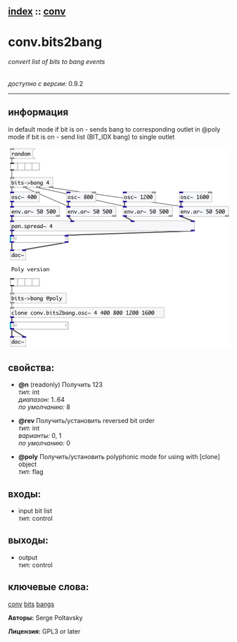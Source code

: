 [index](index.html) :: [conv](category_conv.html)
---

# conv.bits2bang

###### convert list of bits to bang events

*доступно с версии:* 0.9.2

---


## информация
in default mode if bit is on - sends bang to corresponding outlet in @poly mode if bit is on - send list (BIT_IDX bang) to single outlet


[![example](../examples/img/conv.bits2bang.jpg)](../examples/pd/conv.bits2bang.pd)







## свойства:

* **@n** (readonly)
Получить 123<br>
_тип:_ int<br>
_диапазон:_ 1..64<br>
_по умолчанию:_ 8<br>

* **@rev** 
Получить/установить reversed bit order<br>
_тип:_ int<br>
_варианты:_ 0, 1<br>
_по умолчанию:_ 0<br>

* **@poly** 
Получить/установить polyphonic mode for using with [clone] object<br>
_тип:_ flag<br>



## входы:

* input bit list<br>
_тип:_ control



## выходы:

* output<br>
_тип:_ control



## ключевые слова:

[conv](keywords/conv.html)
[bits](keywords/bits.html)
[bangs](keywords/bangs.html)






**Авторы:** Serge Poltavsky




**Лицензия:** GPL3 or later





